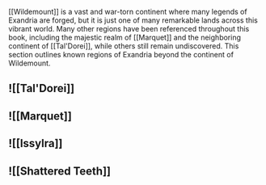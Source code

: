 [[Wildemount]] is a vast and war-torn continent where many legends of Exandria are forged, but it is just one of many remarkable lands across this vibrant world. Many other regions have been referenced throughout this book, including the majestic realm of [[Marquet]] and the neighboring continent of [[Tal'Dorei]], while others still remain undiscovered. This section outlines known regions of Exandria beyond the continent of Wildemount.

## ![[Tal'Dorei]]

## ![[Marquet]]

## ![[Issylra]]

## ![[Shattered Teeth]]
